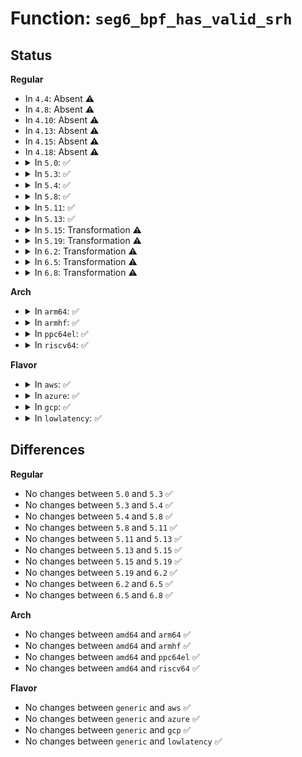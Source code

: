 # Function: <code>seg6_bpf_has_valid_srh</code>

## Status
<b>Regular</b>
<ul>
<li>
In <code>4.4</code>: Absent ⚠️
</li>
<li>
In <code>4.8</code>: Absent ⚠️
</li>
<li>
In <code>4.10</code>: Absent ⚠️
</li>
<li>
In <code>4.13</code>: Absent ⚠️
</li>
<li>
In <code>4.15</code>: Absent ⚠️
</li>
<li>
In <code>4.18</code>: Absent ⚠️
</li>
<li>
<details>
<summary>In <code>5.0</code>: ✅</summary>

```c
bool seg6_bpf_has_valid_srh(struct sk_buff *skb);
```

**Collision:** Unique Global

**Inline:** No

**Transformation:** False

**Instances:**

```
In net/ipv6/seg6_local.c (ffffffff819dfdd0)
Location: net/ipv6/seg6_local.c:462
Inline: False
Direct callers:
  - net/core/filter.c:bpf_lwt_seg6_action
  - net/core/filter.c:bpf_lwt_seg6_action
  - net/core/filter.c:bpf_lwt_seg6_action
  - net/core/filter.c:bpf_lwt_seg6_action
  - net/core/filter.c:bpf_lwt_seg6_action
  - net/ipv6/seg6_local.c:input_action_end_bpf
```
**Symbols:**

```
ffffffff819dfdd0-ffffffff819dfe29: seg6_bpf_has_valid_srh (STB_GLOBAL)
```
</details>
</li>
<li>
<details>
<summary>In <code>5.3</code>: ✅</summary>

```c
bool seg6_bpf_has_valid_srh(struct sk_buff *skb);
```

**Collision:** Unique Global

**Inline:** No

**Transformation:** False

**Instances:**

```
In net/ipv6/seg6_local.c (ffffffff81a4e9d0)
Location: net/ipv6/seg6_local.c:457
Inline: False
Direct callers:
  - net/core/filter.c:bpf_lwt_seg6_action
  - net/core/filter.c:bpf_lwt_seg6_action
  - net/core/filter.c:bpf_lwt_seg6_action
  - net/core/filter.c:bpf_lwt_seg6_action
  - net/core/filter.c:bpf_lwt_seg6_action
  - net/ipv6/seg6_local.c:input_action_end_bpf
```
**Symbols:**

```
ffffffff81a4e9d0-ffffffff81a4ea29: seg6_bpf_has_valid_srh (STB_GLOBAL)
```
</details>
</li>
<li>
<details>
<summary>In <code>5.4</code>: ✅</summary>

```c
bool seg6_bpf_has_valid_srh(struct sk_buff *skb);
```

**Collision:** Unique Global

**Inline:** No

**Transformation:** False

**Instances:**

```
In net/ipv6/seg6_local.c (ffffffff81a85670)
Location: net/ipv6/seg6_local.c:470
Inline: False
Direct callers:
  - net/core/filter.c:bpf_lwt_seg6_action
  - net/core/filter.c:bpf_lwt_seg6_action
  - net/core/filter.c:bpf_lwt_seg6_action
  - net/core/filter.c:bpf_lwt_seg6_action
  - net/core/filter.c:bpf_lwt_seg6_action
  - net/ipv6/seg6_local.c:input_action_end_bpf
```
**Symbols:**

```
ffffffff81a85670-ffffffff81a856c9: seg6_bpf_has_valid_srh (STB_GLOBAL)
```
</details>
</li>
<li>
<details>
<summary>In <code>5.8</code>: ✅</summary>

```c
bool seg6_bpf_has_valid_srh(struct sk_buff *skb);
```

**Collision:** Unique Global

**Inline:** No

**Transformation:** False

**Instances:**

```
In net/ipv6/seg6_local.c (ffffffff81b805f0)
Location: net/ipv6/seg6_local.c:484
Inline: False
Direct callers:
  - net/core/filter.c:bpf_lwt_seg6_action
  - net/core/filter.c:bpf_lwt_seg6_action
  - net/core/filter.c:bpf_lwt_seg6_action
  - net/core/filter.c:bpf_lwt_seg6_action
  - net/core/filter.c:bpf_lwt_seg6_action
  - net/ipv6/seg6_local.c:input_action_end_bpf
```
**Symbols:**

```
ffffffff81b805f0-ffffffff81b80654: seg6_bpf_has_valid_srh (STB_GLOBAL)
```
</details>
</li>
<li>
<details>
<summary>In <code>5.11</code>: ✅</summary>

```c
bool seg6_bpf_has_valid_srh(struct sk_buff *skb);
```

**Collision:** Unique Global

**Inline:** No

**Transformation:** False

**Instances:**

```
In net/ipv6/seg6_local.c (ffffffff81b8fe70)
Location: net/ipv6/seg6_local.c:801
Inline: False
Direct callers:
  - net/core/filter.c:bpf_lwt_seg6_action
  - net/core/filter.c:bpf_lwt_seg6_action
  - net/core/filter.c:bpf_lwt_seg6_action
  - net/core/filter.c:bpf_lwt_seg6_action
  - net/core/filter.c:bpf_lwt_seg6_action
  - net/ipv6/seg6_local.c:input_action_end_bpf
```
**Symbols:**

```
ffffffff81b8fe70-ffffffff81b8fed4: seg6_bpf_has_valid_srh (STB_GLOBAL)
```
</details>
</li>
<li>
<details>
<summary>In <code>5.13</code>: ✅</summary>

```c
bool seg6_bpf_has_valid_srh(struct sk_buff *skb);
```

**Collision:** Unique Global

**Inline:** No

**Transformation:** False

**Instances:**

```
In net/ipv6/seg6_local.c (ffffffff81b7ef90)
Location: net/ipv6/seg6_local.c:830
Inline: False
Direct callers:
  - net/core/filter.c:bpf_lwt_seg6_action
  - net/core/filter.c:bpf_lwt_seg6_action
  - net/core/filter.c:bpf_lwt_seg6_action
  - net/core/filter.c:bpf_lwt_seg6_action
  - net/core/filter.c:bpf_lwt_seg6_action
  - net/ipv6/seg6_local.c:input_action_end_bpf
```
**Symbols:**

```
ffffffff81b7ef90-ffffffff81b7eff4: seg6_bpf_has_valid_srh (STB_GLOBAL)
```
</details>
</li>
<li>
<details>
<summary>In <code>5.15</code>: Transformation ⚠️</summary>

```c
bool seg6_bpf_has_valid_srh(struct sk_buff *skb);
```

**Collision:** Unique Global

**Inline:** No

**Transformation:** True

**Instances:**

```
In net/ipv6/seg6_local.c (0)
Location: net/ipv6/seg6_local.c:873
Inline: False
Direct callers:
  - net/core/filter.c:bpf_lwt_seg6_action
  - net/core/filter.c:bpf_lwt_seg6_action
  - net/core/filter.c:bpf_lwt_seg6_action
  - net/core/filter.c:bpf_lwt_seg6_action
  - net/core/filter.c:bpf_lwt_seg6_action
  - net/ipv6/seg6_local.c:input_action_end_bpf
```
**Symbols:**

```
ffffffff81d41664-ffffffff81d4167f: seg6_bpf_has_valid_srh.cold (STB_LOCAL)
ffffffff81c4a7d0-ffffffff81c4a84e: seg6_bpf_has_valid_srh (STB_GLOBAL)
```
</details>
</li>
<li>
<details>
<summary>In <code>5.19</code>: Transformation ⚠️</summary>

```c
bool seg6_bpf_has_valid_srh(struct sk_buff *skb);
```

**Collision:** Unique Global

**Inline:** No

**Transformation:** True

**Instances:**

```
In net/ipv6/seg6_local.c (0)
Location: net/ipv6/seg6_local.c:873
Inline: False
Direct callers:
  - net/core/filter.c:bpf_lwt_seg6_action
  - net/core/filter.c:bpf_lwt_seg6_action
  - net/core/filter.c:bpf_lwt_seg6_action
  - net/core/filter.c:bpf_lwt_seg6_action
  - net/core/filter.c:bpf_lwt_seg6_action
  - net/ipv6/seg6_local.c:input_action_end_bpf
```
**Symbols:**

```
ffffffff81f0dfd9-ffffffff81f0dfee: seg6_bpf_has_valid_srh.cold (STB_LOCAL)
ffffffff81dea0e0-ffffffff81dea174: seg6_bpf_has_valid_srh (STB_GLOBAL)
```
</details>
</li>
<li>
<details>
<summary>In <code>6.2</code>: Transformation ⚠️</summary>

```c
bool seg6_bpf_has_valid_srh(struct sk_buff *skb);
```

**Collision:** Unique Global

**Inline:** No

**Transformation:** True

**Instances:**

```
In net/ipv6/seg6_local.c (0)
Location: net/ipv6/seg6_local.c:998
Inline: False
Direct callers:
  - net/core/filter.c:bpf_lwt_seg6_action
  - net/core/filter.c:bpf_lwt_seg6_action
  - net/core/filter.c:bpf_lwt_seg6_action
  - net/core/filter.c:bpf_lwt_seg6_action
  - net/core/filter.c:bpf_lwt_seg6_action
  - net/ipv6/seg6_local.c:input_action_end_bpf
```
**Symbols:**

```
ffffffff820b5369-ffffffff820b537e: seg6_bpf_has_valid_srh.cold (STB_LOCAL)
ffffffff81fbd990-ffffffff81fbda24: seg6_bpf_has_valid_srh (STB_GLOBAL)
```
</details>
</li>
<li>
<details>
<summary>In <code>6.5</code>: Transformation ⚠️</summary>

```c
bool seg6_bpf_has_valid_srh(struct sk_buff *skb);
```

**Collision:** Unique Global

**Inline:** No

**Transformation:** True

**Instances:**

```
In net/ipv6/seg6_local.c (0)
Location: net/ipv6/seg6_local.c:1325
Inline: False
Direct callers:
  - net/core/filter.c:bpf_lwt_seg6_action
  - net/core/filter.c:bpf_lwt_seg6_action
  - net/core/filter.c:bpf_lwt_seg6_action
  - net/core/filter.c:bpf_lwt_seg6_action
  - net/core/filter.c:bpf_lwt_seg6_action
  - net/ipv6/seg6_local.c:input_action_end_bpf
```
**Symbols:**

```
ffffffff82136249-ffffffff8213625e: seg6_bpf_has_valid_srh.cold (STB_LOCAL)
ffffffff8201e9b0-ffffffff8201ea44: seg6_bpf_has_valid_srh (STB_GLOBAL)
```
</details>
</li>
<li>
<details>
<summary>In <code>6.8</code>: Transformation ⚠️</summary>

```c
bool seg6_bpf_has_valid_srh(struct sk_buff *skb);
```

**Collision:** Unique Global

**Inline:** No

**Transformation:** True

**Instances:**

```
In net/ipv6/seg6_local.c (0)
Location: net/ipv6/seg6_local.c:1385
Inline: False
Direct callers:
  - net/core/filter.c:bpf_lwt_seg6_action
  - net/core/filter.c:bpf_lwt_seg6_action
  - net/core/filter.c:bpf_lwt_seg6_action
  - net/core/filter.c:bpf_lwt_seg6_action
  - net/core/filter.c:bpf_lwt_seg6_action
  - net/ipv6/seg6_local.c:input_action_end_bpf
```
**Symbols:**

```
ffffffff82217e19-ffffffff82217e2e: seg6_bpf_has_valid_srh.cold (STB_LOCAL)
ffffffff820edae0-ffffffff820edb74: seg6_bpf_has_valid_srh (STB_GLOBAL)
```
</details>
</li>
</ul>
<b>Arch</b>
<ul>
<li>
<details>
<summary>In <code>arm64</code>: ✅</summary>

```c
bool seg6_bpf_has_valid_srh(struct sk_buff *skb);
```

**Collision:** Unique Global

**Inline:** No

**Transformation:** False

**Instances:**

```
In net/ipv6/seg6_local.c (ffff800010d516f0)
Location: net/ipv6/seg6_local.c:470
Inline: False
Direct callers:
  - net/core/filter.c:bpf_lwt_seg6_action
  - net/core/filter.c:bpf_lwt_seg6_action
  - net/core/filter.c:bpf_lwt_seg6_action
  - net/core/filter.c:bpf_lwt_seg6_action
  - net/core/filter.c:bpf_lwt_seg6_action
  - net/ipv6/seg6_local.c:input_action_end_bpf
```
**Symbols:**

```
ffff800010d516f0-ffff800010d51778: seg6_bpf_has_valid_srh (STB_GLOBAL)
```
</details>
</li>
<li>
<details>
<summary>In <code>armhf</code>: ✅</summary>

```c
bool seg6_bpf_has_valid_srh(struct sk_buff *skb);
```

**Collision:** Unique Global

**Inline:** No

**Transformation:** False

**Instances:**

```
In net/ipv6/seg6_local.c (c0e522a0)
Location: net/ipv6/seg6_local.c:470
Inline: False
Direct callers:
  - net/core/filter.c:bpf_lwt_seg6_action
  - net/core/filter.c:bpf_lwt_seg6_action
  - net/core/filter.c:bpf_lwt_seg6_action
  - net/core/filter.c:bpf_lwt_seg6_action
  - net/core/filter.c:bpf_lwt_seg6_action
  - net/ipv6/seg6_local.c:input_action_end_bpf
```
**Symbols:**

```
c0e522a0-c0e5231c: seg6_bpf_has_valid_srh (STB_GLOBAL)
```
</details>
</li>
<li>
<details>
<summary>In <code>ppc64el</code>: ✅</summary>

```c
bool seg6_bpf_has_valid_srh(struct sk_buff *skb);
```

**Collision:** Unique Global

**Inline:** No

**Transformation:** False

**Instances:**

```
In net/ipv6/seg6_local.c (c000000000e89900)
Location: net/ipv6/seg6_local.c:470
Inline: False
Direct callers:
  - net/core/filter.c:bpf_lwt_seg6_action
  - net/core/filter.c:bpf_lwt_seg6_action
  - net/core/filter.c:bpf_lwt_seg6_action
  - net/core/filter.c:bpf_lwt_seg6_action
  - net/core/filter.c:bpf_lwt_seg6_action
  - net/ipv6/seg6_local.c:input_action_end_bpf
```
**Symbols:**

```
c000000000e89900-c000000000e899bc: seg6_bpf_has_valid_srh (STB_GLOBAL)
```
</details>
</li>
<li>
<details>
<summary>In <code>riscv64</code>: ✅</summary>

```c
bool seg6_bpf_has_valid_srh(struct sk_buff *skb);
```

**Collision:** Unique Global

**Inline:** No

**Transformation:** False

**Instances:**

```
In net/ipv6/seg6_local.c (ffffffe0008898ee)
Location: net/ipv6/seg6_local.c:470
Inline: False
Direct callers:
  - net/core/filter.c:bpf_lwt_seg6_action
  - net/core/filter.c:bpf_lwt_seg6_action
  - net/core/filter.c:bpf_lwt_seg6_action
  - net/core/filter.c:bpf_lwt_seg6_action
  - net/core/filter.c:bpf_lwt_seg6_action
  - net/ipv6/seg6_local.c:input_action_end_bpf
```
**Symbols:**

```
ffffffe0008898ee-ffffffe000889970: seg6_bpf_has_valid_srh (STB_GLOBAL)
```
</details>
</li>
</ul>
<b>Flavor</b>
<ul>
<li>
<details>
<summary>In <code>aws</code>: ✅</summary>

```c
bool seg6_bpf_has_valid_srh(struct sk_buff *skb);
```

**Collision:** Unique Global

**Inline:** No

**Transformation:** False

**Instances:**

```
In net/ipv6/seg6_local.c (ffffffff81a24d00)
Location: net/ipv6/seg6_local.c:470
Inline: False
Direct callers:
  - net/core/filter.c:bpf_lwt_seg6_action
  - net/core/filter.c:bpf_lwt_seg6_action
  - net/core/filter.c:bpf_lwt_seg6_action
  - net/core/filter.c:bpf_lwt_seg6_action
  - net/core/filter.c:bpf_lwt_seg6_action
  - net/ipv6/seg6_local.c:input_action_end_bpf
```
**Symbols:**

```
ffffffff81a24d00-ffffffff81a24d59: seg6_bpf_has_valid_srh (STB_GLOBAL)
```
</details>
</li>
<li>
<details>
<summary>In <code>azure</code>: ✅</summary>

```c
bool seg6_bpf_has_valid_srh(struct sk_buff *skb);
```

**Collision:** Unique Global

**Inline:** No

**Transformation:** False

**Instances:**

```
In net/ipv6/seg6_local.c (ffffffff819e1ac0)
Location: net/ipv6/seg6_local.c:470
Inline: False
Direct callers:
  - net/core/filter.c:bpf_lwt_seg6_action
  - net/core/filter.c:bpf_lwt_seg6_action
  - net/core/filter.c:bpf_lwt_seg6_action
  - net/core/filter.c:bpf_lwt_seg6_action
  - net/core/filter.c:bpf_lwt_seg6_action
  - net/ipv6/seg6_local.c:input_action_end_bpf
```
**Symbols:**

```
ffffffff819e1ac0-ffffffff819e1b19: seg6_bpf_has_valid_srh (STB_GLOBAL)
```
</details>
</li>
<li>
<details>
<summary>In <code>gcp</code>: ✅</summary>

```c
bool seg6_bpf_has_valid_srh(struct sk_buff *skb);
```

**Collision:** Unique Global

**Inline:** No

**Transformation:** False

**Instances:**

```
In net/ipv6/seg6_local.c (ffffffff81a8f780)
Location: net/ipv6/seg6_local.c:470
Inline: False
Direct callers:
  - net/core/filter.c:bpf_lwt_seg6_action
  - net/core/filter.c:bpf_lwt_seg6_action
  - net/core/filter.c:bpf_lwt_seg6_action
  - net/core/filter.c:bpf_lwt_seg6_action
  - net/core/filter.c:bpf_lwt_seg6_action
  - net/ipv6/seg6_local.c:input_action_end_bpf
```
**Symbols:**

```
ffffffff81a8f780-ffffffff81a8f7d9: seg6_bpf_has_valid_srh (STB_GLOBAL)
```
</details>
</li>
<li>
<details>
<summary>In <code>lowlatency</code>: ✅</summary>

```c
bool seg6_bpf_has_valid_srh(struct sk_buff *skb);
```

**Collision:** Unique Global

**Inline:** No

**Transformation:** False

**Instances:**

```
In net/ipv6/seg6_local.c (ffffffff81a9c500)
Location: net/ipv6/seg6_local.c:470
Inline: False
Direct callers:
  - net/core/filter.c:bpf_lwt_seg6_action
  - net/core/filter.c:bpf_lwt_seg6_action
  - net/core/filter.c:bpf_lwt_seg6_action
  - net/core/filter.c:bpf_lwt_seg6_action
  - net/core/filter.c:bpf_lwt_seg6_action
  - net/ipv6/seg6_local.c:input_action_end_bpf
```
**Symbols:**

```
ffffffff81a9c500-ffffffff81a9c559: seg6_bpf_has_valid_srh (STB_GLOBAL)
```
</details>
</li>
</ul>

## Differences
<b>Regular</b>
<ul>
<li>
No changes between <code>5.0</code> and <code>5.3</code> ✅
</li>
<li>
No changes between <code>5.3</code> and <code>5.4</code> ✅
</li>
<li>
No changes between <code>5.4</code> and <code>5.8</code> ✅
</li>
<li>
No changes between <code>5.8</code> and <code>5.11</code> ✅
</li>
<li>
No changes between <code>5.11</code> and <code>5.13</code> ✅
</li>
<li>
No changes between <code>5.13</code> and <code>5.15</code> ✅
</li>
<li>
No changes between <code>5.15</code> and <code>5.19</code> ✅
</li>
<li>
No changes between <code>5.19</code> and <code>6.2</code> ✅
</li>
<li>
No changes between <code>6.2</code> and <code>6.5</code> ✅
</li>
<li>
No changes between <code>6.5</code> and <code>6.8</code> ✅
</li>
</ul>
<b>Arch</b>
<ul>
<li>
No changes between <code>amd64</code> and <code>arm64</code> ✅
</li>
<li>
No changes between <code>amd64</code> and <code>armhf</code> ✅
</li>
<li>
No changes between <code>amd64</code> and <code>ppc64el</code> ✅
</li>
<li>
No changes between <code>amd64</code> and <code>riscv64</code> ✅
</li>
</ul>
<b>Flavor</b>
<ul>
<li>
No changes between <code>generic</code> and <code>aws</code> ✅
</li>
<li>
No changes between <code>generic</code> and <code>azure</code> ✅
</li>
<li>
No changes between <code>generic</code> and <code>gcp</code> ✅
</li>
<li>
No changes between <code>generic</code> and <code>lowlatency</code> ✅
</li>
</ul>
